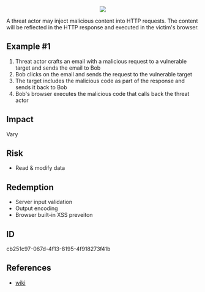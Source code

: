<p align="center"> <img src="https://raw.githubusercontent.com/qeeqbox/reflected-cross-site-scripting/main/reflected-cross-site-scripting.png"></p>

A threat actor may inject malicious content into HTTP requests. The content will be reflected in the HTTP response and executed in the victim's browser.

## Example #1
1. Threat actor crafts an email with a malicious request to a vulnerable target and sends the email to Bob
2. Bob clicks on the email and sends the request to the vulnerable target
3. The target includes the malicious code as part of the response and sends it back to Bob
4. Bob's browser executes the malicious code that calls back the threat actor
 
## Impact
Vary

## Risk
- Read & modify data

## Redemption
- Server input validation
- Output encoding
- Browser built-in XSS preveiton

## ID
cb251c97-067d-4f13-8195-4f918273f41b

## References
- [wiki](https://en.wikipedia.org/wiki/cross-site_scripting)
